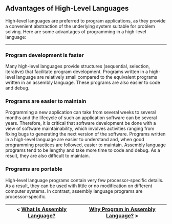 ## Advantages of High-Level Languages
High-level languages are preferred to program applications, as they provide a convenient abstraction of the underlying system suitable for problem solving. Here are some advantages of programming in a high-level language:

---

### Program development is faster
Many high-level languages provide structures (sequential, selection, iterative) that facilitate program development. Programs written in a high-level language are relatively small compared to the equivalent programs written in an assembly language. These programs are also easier to code and debug.

### Programs are easier to maintain
Programming a new application can take from several weeks to several months and the
lifecycle of such an application software can be several years. Therefore, it is critical that software development be done with a view of software maintainability, which involves activities ranging from fixing bugs to generating the next version of the software. Programs written in a high-level language are easier to understand and, when good programming practices are followed, easier to maintain. Assembly language programs tend to be lengthy and take more time to code and debug. As a result, they are also difficult to maintain.

### Programs are portable
High-level language programs contain very few processor-specific details. As a result, they can be used with little or no modification on different computer systems. In contrast, assembly language programs are processor-specific.


| < [What Is Assembly Language?](https://github.com/romuro-pauliv/Introduction-to-Assembly/blob/main/Part%20I%20-%20Overview/a3%20-%20%20What%20Is%20Assembly%20Language.md) | [Why Program in Assembly Language?]() > |
| -|-|